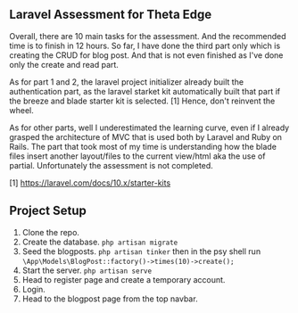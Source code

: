 ## Laravel Assessment for Theta Edge

Overall, there are 10 main tasks for the assessment. And the recommended time is to finish in 12 hours. So far, I have done the third part only which is creating the CRUD for blog post. And that is not even finished as I've done only the create and read part.

As for part 1 and 2, the laravel project initializer already built the authentication part, as the laravel starket kit automatically built that part if the breeze and blade starter kit is selected. [1] Hence, don't reinvent the wheel.

As for other parts, well I underestimated the learning curve, even if I already grasped the architecture of MVC that is used both by Laravel and Ruby on Rails. The part that took most of my time is understanding how the blade files insert another layout/files to the current view/html aka the use of partial.
Unfortunately the assessment is not completed.

[1] https://laravel.com/docs/10.x/starter-kits

## Project Setup

1. Clone the repo.
2. Create the database. `php artisan migrate`
3. Seed the blogposts. `php artisan tinker` then in the psy shell run `\App\Models\BlogPost::factory()->times(10)->create();`
4. Start the server. `php artisan serve`
5. Head to register page and create a temporary account.
6. Login.
7. Head to the blogpost page from the top navbar.
